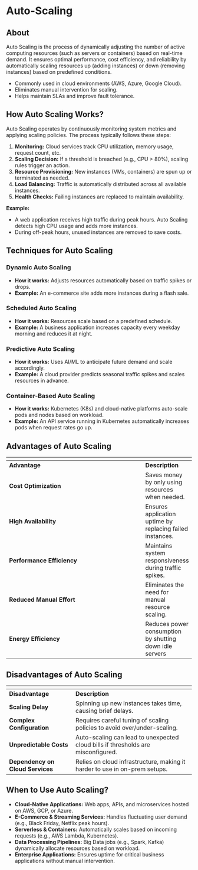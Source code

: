 # Auto-Scaling

## About

Auto Scaling is the process of dynamically adjusting the number of active computing resources (such as servers or containers) based on real-time demand. It ensures optimal performance, cost efficiency, and reliability by automatically scaling resources up (adding instances) or down (removing instances) based on predefined conditions.

* Commonly used in cloud environments (AWS, Azure, Google Cloud).
* Eliminates manual intervention for scaling.
* Helps maintain SLAs and improve fault tolerance.

## **How Auto Scaling Works?**

Auto Scaling operates by continuously monitoring system metrics and applying scaling policies. The process typically follows these steps:

1. **Monitoring:** Cloud services track CPU utilization, memory usage, request count, etc.
2. **Scaling Decision:** If a threshold is breached (e.g., CPU > 80%), scaling rules trigger an action.
3. **Resource Provisioning:** New instances (VMs, containers) are spun up or terminated as needed.
4. **Load Balancing:** Traffic is automatically distributed across all available instances.
5. **Health Checks:** Failing instances are replaced to maintain availability.

**Example:**

* A web application receives high traffic during peak hours. Auto Scaling detects high CPU usage and adds more instances.
* During off-peak hours, unused instances are removed to save costs.

## **Techniques for Auto Scaling**

### **Dynamic Auto Scaling**

* **How it works:** Adjusts resources automatically based on traffic spikes or drops.
* **Example:** An e-commerce site adds more instances during a flash sale.

### **Scheduled Auto Scaling**

* **How it works:** Resources scale based on a predefined schedule.
* **Example:** A business application increases capacity every weekday morning and reduces it at night.

### **Predictive Auto Scaling**

* **How it works:** Uses AI/ML to anticipate future demand and scale accordingly.
* **Example:** A cloud provider predicts seasonal traffic spikes and scales resources in advance.

### **Container-Based Auto Scaling**

* **How it works:** Kubernetes (K8s) and cloud-native platforms auto-scale pods and nodes based on workload.
* **Example:** An API service running in Kubernetes automatically increases pods when request rates go up.

## **Advantages of Auto Scaling**

<table data-header-hidden data-full-width="true"><thead><tr><th width="375"></th><th></th></tr></thead><tbody><tr><td><strong>Advantage</strong></td><td><strong>Description</strong></td></tr><tr><td><strong>Cost Optimization</strong></td><td>Saves money by only using resources when needed.</td></tr><tr><td><strong>High Availability</strong></td><td>Ensures application uptime by replacing failed instances.</td></tr><tr><td><strong>Performance Efficiency</strong></td><td>Maintains system responsiveness during traffic spikes.</td></tr><tr><td><strong>Reduced Manual Effort</strong></td><td>Eliminates the need for manual resource scaling.</td></tr><tr><td><strong>Energy Efficiency</strong></td><td>Reduces power consumption by shutting down idle servers</td></tr></tbody></table>

## **Disadvantages of Auto Scaling**

<table data-header-hidden data-full-width="true"><thead><tr><th></th><th></th></tr></thead><tbody><tr><td><strong>Disadvantage</strong></td><td><strong>Description</strong></td></tr><tr><td><strong>Scaling Delay</strong></td><td>Spinning up new instances takes time, causing brief delays.</td></tr><tr><td><strong>Complex Configuration</strong></td><td>Requires careful tuning of scaling policies to avoid over/under-scaling.</td></tr><tr><td><strong>Unpredictable Costs</strong></td><td>Auto-scaling can lead to unexpected cloud bills if thresholds are misconfigured.</td></tr><tr><td><strong>Dependency on Cloud Services</strong></td><td>Relies on cloud infrastructure, making it harder to use in on-prem setups.</td></tr></tbody></table>

## **When to Use Auto Scaling?**

* **Cloud-Native Applications:** Web apps, APIs, and microservices hosted on AWS, GCP, or Azure.
* **E-Commerce & Streaming Services:** Handles fluctuating user demand (e.g., Black Friday, Netflix peak hours).
* **Serverless & Containers:** Automatically scales based on incoming requests (e.g., AWS Lambda, Kubernetes).
* **Data Processing Pipelines:** Big Data jobs (e.g., Spark, Kafka) dynamically allocate resources based on workload.
* **Enterprise Applications:** Ensures uptime for critical business applications without manual intervention.
